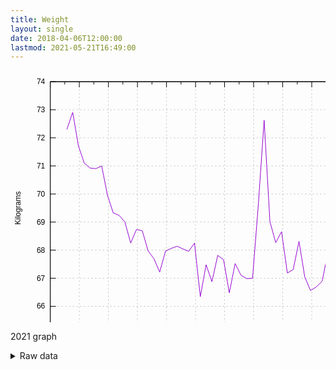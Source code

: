 ```yaml
---
title: Weight
layout: single
date: 2018-04-06T12:00:00
lastmod: 2021-05-21T16:49:00
---
```


<svg width="600" height="480" xmlns="http://www.w3.org/2000/svg"><path fill="none" d="M0 0h600v480H0z"/><path stroke="gray" stroke-dasharray="2,4" class="gridline" d="M63.6 422.4H575" fill="none" color="gray" stroke-width=".5"/><g fill="none" color="#000" stroke="currentColor"><path stroke="#000" d="M63.6 422.4h9m502.4 0h-9"/><text transform="translate(55.3 426.3)" stroke="none" fill="#000" font-family="sans-serif" font-size="12" text-anchor="end"><tspan>65</tspan></text></g><path stroke="gray" stroke-dasharray="2,4" class="gridline" d="M63.6 377.5H575" fill="none" color="gray" stroke-width=".5"/><g fill="none" color="#000" stroke="currentColor"><path stroke="#000" d="M63.6 377.5h9m502.4 0h-9"/><text transform="translate(55.3 381.4)" stroke="none" fill="#000" font-family="sans-serif" font-size="12" text-anchor="end"><tspan>66</tspan></text></g><path stroke="gray" stroke-dasharray="2,4" class="gridline" d="M63.6 332.6H575" fill="none" color="gray" stroke-width=".5"/><g fill="none" color="#000" stroke="currentColor"><path stroke="#000" d="M63.6 332.6h9m502.4 0h-9"/><text transform="translate(55.3 336.5)" stroke="none" fill="#000" font-family="sans-serif" font-size="12" text-anchor="end"><tspan>67</tspan></text></g><path stroke="gray" stroke-dasharray="2,4" class="gridline" d="M63.6 287.6H575" fill="none" color="gray" stroke-width=".5"/><g fill="none" color="#000" stroke="currentColor"><path stroke="#000" d="M63.6 287.6h9m502.4 0h-9"/><text transform="translate(55.3 291.5)" stroke="none" fill="#000" font-family="sans-serif" font-size="12" text-anchor="end"><tspan>68</tspan></text></g><path stroke="gray" stroke-dasharray="2,4" class="gridline" d="M63.6 242.7H575" fill="none" color="gray" stroke-width=".5"/><g fill="none" color="#000" stroke="currentColor"><path stroke="#000" d="M63.6 242.7h9m502.4 0h-9"/><text transform="translate(55.3 246.6)" stroke="none" fill="#000" font-family="sans-serif" font-size="12" text-anchor="end"><tspan>69</tspan></text></g><path stroke="gray" stroke-dasharray="2,4" class="gridline" d="M63.6 197.8H575" fill="none" color="gray" stroke-width=".5"/><g fill="none" color="#000" stroke="currentColor"><path stroke="#000" d="M63.6 197.8h9m502.4 0h-9"/><text transform="translate(55.3 201.7)" stroke="none" fill="#000" font-family="sans-serif" font-size="12" text-anchor="end"><tspan>70</tspan></text></g><path stroke="gray" stroke-dasharray="2,4" class="gridline" d="M63.6 152.9H575" fill="none" color="gray" stroke-width=".5"/><g fill="none" color="#000" stroke="currentColor"><path stroke="#000" d="M63.6 152.9h9m502.4 0h-9"/><text transform="translate(55.3 156.8)" stroke="none" fill="#000" font-family="sans-serif" font-size="12" text-anchor="end"><tspan>71</tspan></text></g><path stroke="gray" stroke-dasharray="2,4" class="gridline" d="M63.6 107.9H575" fill="none" color="gray" stroke-width=".5"/><g fill="none" color="#000" stroke="currentColor"><path stroke="#000" d="M63.6 107.9h9m502.4 0h-9"/><text transform="translate(55.3 111.8)" stroke="none" fill="#000" font-family="sans-serif" font-size="12" text-anchor="end"><tspan>72</tspan></text></g><path stroke="gray" stroke-dasharray="2,4" class="gridline" d="M63.6 63H575" fill="none" color="gray" stroke-width=".5"/><g fill="none" color="#000" stroke="currentColor"><path stroke="#000" d="M63.6 63h9M575 63h-9"/><text transform="translate(55.3 66.9)" stroke="none" fill="#000" font-family="sans-serif" font-size="12" text-anchor="end"><tspan>73</tspan></text></g><path stroke="gray" stroke-dasharray="2,4" class="gridline" d="M63.6 18.1H575" fill="none" color="gray" stroke-width=".5"/><g fill="none" color="#000" stroke="currentColor"><path stroke="#000" d="M63.6 18.1h9m502.4 0h-9"/><text transform="translate(55.3 22)" stroke="none" fill="#000" font-family="sans-serif" font-size="12" text-anchor="end"><tspan>74</tspan></text></g><path stroke="gray" stroke-dasharray="2,4" class="gridline" d="M63.6 422.4V18.1" fill="none" color="gray" stroke-width=".5"/><g fill="none" color="#000" stroke="currentColor"><path stroke="#000" d="M63.6 422.4v-9m0-395.3v9"/><text transform="translate(63.6 444.3)" stroke="none" fill="#000" font-family="sans-serif" font-size="12" text-anchor="middle"><tspan>December</tspan></text></g><path stroke="#000" d="M86.8 422.4v-4.5m0-399.8v4.5" fill="none" color="#000"/><path stroke="gray" stroke-dasharray="2,4" class="gridline" d="M110.1 422.4V18.1" fill="none" color="gray" stroke-width=".5"/><g fill="none" color="#000" stroke="currentColor"><path stroke="#000" d="M110.1 422.4v-9m0-395.3v9"/><text transform="translate(110.1 444.3)" stroke="none" fill="#000" font-family="sans-serif" font-size="12" text-anchor="middle"><tspan>January</tspan></text></g><path stroke="#000" d="M133.3 422.4v-4.5m0-399.8v4.5" fill="none" color="#000"/><path stroke="gray" stroke-dasharray="2,4" class="gridline" d="M156.6 422.4V18.1" fill="none" color="gray" stroke-width=".5"/><g fill="none" color="#000" stroke="currentColor"><path stroke="#000" d="M156.6 422.4v-9m0-395.3v9"/><text transform="translate(156.6 444.3)" stroke="none" fill="#000" font-family="sans-serif" font-size="12" text-anchor="middle"><tspan>January</tspan></text></g><path stroke="#000" d="M179.8 422.4v-4.5m0-399.8v4.5" fill="none" color="#000"/><path stroke="gray" stroke-dasharray="2,4" class="gridline" d="M203.1 422.4V18.1" fill="none" color="gray" stroke-width=".5"/><g fill="none" color="#000" stroke="currentColor"><path stroke="#000" d="M203.1 422.4v-9m0-395.3v9"/><text transform="translate(203.1 444.3)" stroke="none" fill="#000" font-family="sans-serif" font-size="12" text-anchor="middle"><tspan>February</tspan></text></g><path stroke="#000" d="M226.3 422.4v-4.5m0-399.8v4.5" fill="none" color="#000"/><path stroke="gray" stroke-dasharray="2,4" class="gridline" d="M249.6 422.4V18.1" fill="none" color="gray" stroke-width=".5"/><g fill="none" color="#000" stroke="currentColor"><path stroke="#000" d="M249.6 422.4v-9m0-395.3v9"/><text transform="translate(249.6 444.3)" stroke="none" fill="#000" font-family="sans-serif" font-size="12" text-anchor="middle"><tspan>February</tspan></text></g><path stroke="#000" d="M272.8 422.4v-4.5m0-399.8v4.5" fill="none" color="#000"/><path stroke="gray" stroke-dasharray="2,4" class="gridline" d="M296.1 422.4V18.1" fill="none" color="gray" stroke-width=".5"/><g fill="none" color="#000" stroke="currentColor"><path stroke="#000" d="M296.1 422.4v-9m0-395.3v9"/><text transform="translate(296.1 444.3)" stroke="none" fill="#000" font-family="sans-serif" font-size="12" text-anchor="middle"><tspan>March</tspan></text></g><path stroke="#000" d="M319.3 422.4v-4.5m0-399.8v4.5" fill="none" color="#000"/><path stroke="gray" stroke-dasharray="2,4" class="gridline" d="M342.5 422.4V18.1" fill="none" color="gray" stroke-width=".5"/><g fill="none" color="#000" stroke="currentColor"><path stroke="#000" d="M342.5 422.4v-9m0-395.3v9"/><text transform="translate(342.5 444.3)" stroke="none" fill="#000" font-family="sans-serif" font-size="12" text-anchor="middle"><tspan>March</tspan></text></g><path stroke="#000" d="M365.8 422.4v-4.5m0-399.8v4.5" fill="none" color="#000"/><path stroke="gray" stroke-dasharray="2,4" class="gridline" d="M389 422.4V18.1" fill="none" color="gray" stroke-width=".5"/><g fill="none" color="#000" stroke="currentColor"><path stroke="#000" d="M389 422.4v-9m0-395.3v9"/><text transform="translate(389 444.3)" stroke="none" fill="#000" font-family="sans-serif" font-size="12" text-anchor="middle"><tspan>April</tspan></text></g><path stroke="#000" d="M412.3 422.4v-4.5m0-399.8v4.5" fill="none" color="#000"/><path stroke="gray" stroke-dasharray="2,4" class="gridline" d="M435.5 422.4V18.1" fill="none" color="gray" stroke-width=".5"/><g fill="none" color="#000" stroke="currentColor"><path stroke="#000" d="M435.5 422.4v-9m0-395.3v9"/><text transform="translate(435.5 444.3)" stroke="none" fill="#000" font-family="sans-serif" font-size="12" text-anchor="middle"><tspan>April</tspan></text></g><path stroke="#000" d="M458.8 422.4v-4.5m0-399.8v4.5" fill="none" color="#000"/><path stroke="gray" stroke-dasharray="2,4" class="gridline" d="M482 422.4V18.1" fill="none" color="gray" stroke-width=".5"/><g fill="none" color="#000" stroke="currentColor"><path stroke="#000" d="M482 422.4v-9m0-395.3v9"/><text transform="translate(482 444.3)" stroke="none" fill="#000" font-family="sans-serif" font-size="12" text-anchor="middle"><tspan>April</tspan></text></g><path stroke="#000" d="M505.3 422.4v-4.5m0-399.8v4.5" fill="none" color="#000"/><path stroke="gray" stroke-dasharray="2,4" class="gridline" d="M528.5 422.4V18.1" fill="none" color="gray" stroke-width=".5"/><g fill="none" color="#000" stroke="currentColor"><path stroke="#000" d="M528.5 422.4v-9m0-395.3v9"/><text transform="translate(528.5 444.3)" stroke="none" fill="#000" font-family="sans-serif" font-size="12" text-anchor="middle"><tspan>May</tspan></text></g><path stroke="#000" d="M551.8 422.4v-4.5m0-399.8v4.5" fill="none" color="#000"/><path stroke="gray" stroke-dasharray="2,4" class="gridline" d="M575 422.4V18.1" fill="none" color="gray" stroke-width=".5"/><g fill="none" color="#000" stroke="currentColor"><path stroke="#000" d="M575 422.4v-9m0-395.3v9"/><text transform="translate(575 444.3)" stroke="none" fill="#000" font-family="sans-serif" font-size="12" text-anchor="middle"><tspan>May</tspan></text></g><path stroke="#000" d="M63.6 18.1v404.3H575V18.1H63.6z" fill="none" color="#000"/><text transform="rotate(-90 118.3 102)" font-family="sans-serif" font-size="12" text-anchor="middle" color="#000"><tspan>Kilograms</tspan></text><text transform="translate(319.3 471.3)" font-family="sans-serif" font-size="12" text-anchor="middle" color="#000"><tspan>Date</tspan></text><path stroke="#9400D3" d="M90.2 94.5l9.3-27.4 9.2 53.8 9.3 27.5 9.3 7.9 9.3.9 9.3-4.3 9.3 47.2 9.2 28 9.3 3.8 9.3 10.6 9.3 33.8 9.3-21.8 9.3 2.2 9.3 32.3 9.2 12.1 9.3 21.6 9.3-33.6 9.3-4.3 9.3-3.4 9.3 4.3 9.2 3.8 9.3-13.1 9.3 85.6 9.3-51 9.3 27.1 9.3-42.1 9.3 7 9.2 53 9.3-47 9.3 18.7 9.3 5.5 9.3-.6 9.3-118.8 9.2-133.9 9.3 162.3 9.3 33.5 9.3-17.7 9.3 66.3 9.3-5.6 9.3-45.1 9.2 56.9 9.3 21.8 9.3-5.9 9.3-9.2 9.3-46.4 9.3 12.3 9.2 3.9 9.3-39.4 9.3 60.5" fill="none" color="#000"/><path stroke="#000" d="M63.6 18.1v404.3H575V18.1H63.6z" fill="none" color="#000"/></svg>

2021 graph

<details><summary>Raw data</summary>
<pre>
2018-04-06,81.6
2018-04-07,80.5
2018-04-08,80.4
2018-04-09,80.5
2018-04-10,80.0
2018-04-11,78.7
2018-04-12,78.9
2018-04-13,79.5
2018-04-14,79.1
2018-04-15,79.5
2018-04-16,79.6
2018-04-17,79.1
2018-04-18,78.4
2018-04-19,79.9
2018-04-20,79.0
2018-04-21,78.4
2018-04-22,79.3
2018-04-23,79.3
2018-04-24,77.9
2018-04-25,78.7
2018-04-26,78.6
2018-04-27,78.4
2018-04-28,78.4
2018-04-29,78.3
2018-04-30,77.8
2018-05-01,77.3
2018-05-02,77.5
2018-05-03,77.6
2018-05-04,77.7
2018-05-05,76.7
2018-05-06,77.3
2018-05-07,77.4
2018-05-08,77.1
2018-05-09,76.5
2018-05-10,77.0
2018-05-11,76.8
2018-05-12,77.1
2018-05-13,76.8
2018-05-14,76.9
2018-05-15,76.3
2018-05-16,76.4
2018-05-17,76.3
2018-05-18,76.4
2018-05-19,75.8
2018-05-20,75.5
2018-05-21,76.5
2018-05-22,77.0
2018-05-23,76.0
2018-05-24,75.4
2018-05-25,75.3
2018-05-26,75.5
2018-05-27,75.8
2018-05-28,76.1
2018-05-29,76.6
2018-05-30,75.3
2018-05-31,75.3
2018-06-01,75.7
2018-06-02,75.5
2018-06-03,76.1
2018-06-04,76.3
2018-06-05,75.9
2018-06-06,75.8
2018-06-07,76.3
2018-06-08,75.6
2018-06-09,75.1
2018-06-10,75.4
2018-06-11,75.2
2018-06-12,75.2
2018-06-13,75.7
2018-06-14,74.8
2018-06-15,74.9
2018-06-16,74.7
2018-06-17,74.8
2018-06-18,74.5
2018-06-19,75.1
2018-06-20,74.7
2018-06-21,74.5
2018-06-22,74.5
2018-06-23,74.1
2018-06-24,74.7
2018-06-25,75.0
2018-06-26,73.7
2018-06-27,74.1
2018-06-28,73.7
2018-06-29,73.4
2018-06-30,74.5
2018-07-01,74.2
2018-07-02,73.5
2018-07-03,72.6
2018-07-04,73.2
2018-07-05,72.9
2018-07-06,73.0
2018-07-07,72.5
2018-07-08,74.8
2018-07-09,73.9
2018-07-10,73.3
2018-07-11,73.0
2018-07-12,73.1
2018-07-13,72.5
2018-07-14,72.7
2018-07-15,73.4
2018-07-16,72.3
2018-07-17,73.7
2018-07-18,72.7
2018-07-19,73.9
2018-07-20,73.5
2018-07-21,72.8
2018-07-22,72.4
2018-07-23,72.5
2018-07-24,72.3
2018-07-25,72.7
2018-07-26,72.8
2018-07-27,72.8
2018-07-28,73.0
2018-07-29,73.4
2018-07-30,73.3
2018-07-31,72.3
2018-08-01,72.4
2018-08-02,72.5
2018-08-03,72.5
2018-08-04,72.2
2018-08-05,72.8
2018-08-06,72.3
2018-08-07,72.1
2018-08-08,72.2
2018-08-09,72.1
2018-08-10,71.6
2018-08-11,72.7
2018-08-12,72.6
2018-08-13,71.8
2018-08-14,72.2
2018-08-15,71.7
2018-08-16,71.7
2018-08-17,72.0
2018-08-18,71.7
2018-08-19,72.2
2018-08-20,72.3
2018-08-21,71.8
2018-08-22,71.7
2018-08-23,71.4
2018-08-24,71.8
2018-08-25,72.1
2018-08-26,72.7
2018-08-27,71.9
2018-08-28,72.2
2018-08-29,71.6
2018-08-30,71.7
2018-08-31,71.6
2018-09-01,72.1
2018-09-02,72.3
2018-09-03,71.8
2018-09-04,71.4
2018-09-05,72.0
2018-09-06,72.4
2018-09-07,71.9
2018-09-08,72.7
2018-09-09,72.8
2018-09-10,73.3
2018-09-11,71.4
2018-09-12,72.1
2018-09-13,72.5
2018-09-14,71.8
2018-09-15,71.7
2018-09-16,71.2
2018-09-17,71.8
2018-09-18,71.6
2018-09-20,71.2
2018-09-20,71.4
2018-09-21,71.0
2018-09-29,74.6
2018-09-30,74.1
2018-10-01,75.1
2018-10-02,73.9
2018-10-03,73.4
2018-10-05,74.5
2018-10-05,75.2
2018-10-06,73.9
2018-10-07,75.6
2018-10-08,75.8
2018-10-09,75.0
2018-10-10,76.1
2018-10-11,76.7
2018-10-12,75.5
2018-10-13,76.5
2018-10-14,76.9
2018-10-15,76.8
2018-10-16,75.1
2018-10-17,76.2
2018-10-18,75.0
2018-10-19,75.0
2018-10-20,74.1
2018-10-21,74.4
2018-10-22,74.8
2018-10-23,74.1
2018-10-24,73.8
2018-10-25,73.6
2018-10-26,73.7
2018-10-27,73.7
2018-10-28,73.5
2018-10-29,73.8
2018-10-30,73.3
2018-10-31,74.0
2018-11-01,73.8
2018-11-02,73.5
2018-11-03,73.4
2018-11-04,74.0
2018-11-05,74.7
2018-11-06,73.9
2018-11-07,73.9
2018-11-08,74.2
2018-11-09,73.7
2018-11-10,73.0
2018-11-11,73.3
2018-11-12,73.9
2018-11-13,73.4
2018-11-15,73.1
2018-11-16,73.5
2018-11-17,72.4
2018-11-18,72.5
2018-11-19,72.7
2018-11-20,72.8
2018-11-21,72.9
2018-11-22,72.7
2018-11-23,72.2
2018-11-24,71.7
2018-11-25,72.0
2018-11-26,72.9
2018-11-27,71.9
2018-11-28,72.0
2018-11-29,72.0
2018-11-30,71.3
2018-12-01,71.5
2018-12-02,72.4
2018-12-03,73.6
2018-12-04,74.1
2018-12-05,74.3
2018-12-06,74.0
2018-12-07,74.7
2018-12-08,74.5
2018-12-09,75.0
2018-12-10,75.6
2018-12-11,76.0
2018-12-12,75.4
2018-12-13,75.3
2018-12-14,74.9
2018-12-15,75.6
2018-12-16,76.2
2018-12-17,77.7
2018-12-18,75.6
2018-12-19,75.8
2018-12-20,76.6
2018-12-21,76.5
2018-12-22,76.6
2018-12-23,75.9
2018-12-24,75.0
2018-12-25,78.0
2018-12-26,78.2
2018-12-27,78.4
2018-12-28,77.6
2018-12-29,78.2
2018-12-30,78.5
2018-12-31,79.4
2019-01-01,80.3
2019-01-02,79.7
2019-01-03,77.7
2019-01-04,77.4
2019-01-05,77.1
2019-01-06,77.0
2019-01-07,76.5
2019-01-08,76.7
2019-01-09,76.2
2019-01-10,76.2
2019-01-11,75.9
2019-01-12,75.4
2019-01-13,75.7
2019-01-14,75.9
2019-01-15,74.6
2019-01-16,74.7
2019-01-17,74.5
2019-01-18,74.7
2019-01-19,74.3
2019-01-20,74.9
2019-01-21,75.5
2019-01-22,74.2
2019-01-23,75.1
2019-01-24,74.6
2019-01-25,74.3
2019-01-26,74.6
2019-01-27,75.0
2019-01-28,76.0
2019-01-29,74.8
2019-01-30,75.5
2019-01-31,75.5
2019-02-01,75.5
2019-02-02,74.8
2019-02-03,75.1
2019-02-04,75.5
2019-02-05,74.6
2019-02-06,74.5
2019-02-07,74.6
2019-02-08,74.5
2019-02-09,74.2
2019-02-10,74.9
2019-02-11,74.8
2019-02-12,74.5
2019-02-13,74.5
2019-02-14,74.5
2019-02-15,74.8
2019-02-16,75.1
2019-02-17,74.0
2019-02-18,74.8
2019-02-19,74.1
2019-02-20,74.4
2019-02-21,73.8
2019-02-22,73.2
2019-02-23,73.4
2019-02-24,73.7
2019-02-25,74.2
2019-02-26,74.2
2019-02-27,73.7
2019-02-28,73.7
2019-03-01,74.0
2019-03-02,73.0
2019-03-03,73.0
2019-03-04,74.5
2019-03-05,73.7
2019-03-06,74.7
2019-03-07,73.3
2019-03-08,73.5
2019-03-09,72.1
2019-03-10,73.3
2019-03-11,73.6
2019-03-12,72.3
2019-03-13,72.9
2019-03-14,73.1
2019-03-15,72.8
2019-03-16,73.5
2019-03-17,73.2
2019-03-18,73.6
2019-03-19,73.1
2019-03-20,73.4
2019-03-21,72.5
2019-03-22,72.7
2019-03-24,72.0
2019-03-25,72.1
2019-03-25,72.9
2019-03-26,71.4
2019-03-27,72.1
2019-03-29,71.6
2019-03-29,71.8
2019-03-30,71.4
2019-03-31,72.0
2019-04-01,72.4
2019-04-03,71.8
2019-04-03,71.9
2019-04-04,71.6
2019-04-05,71.6
2019-04-06,71.5
2019-04-07,71.3
2019-04-08,71.7
2019-04-09,71.8
2019-04-10,70.9
2019-04-11,71.6
2019-04-12,71.3
2019-04-13,71.2
2019-04-14,70.3
2019-04-15,70.9
2019-04-16,70.8
2019-04-17,71.4
2019-04-18,70.2
2019-04-19,70.7
2019-04-20,70.1
2019-04-21,71.1
2019-04-22,71.4
2019-04-23,70.6
2019-04-24,70.7
2019-04-25,70.6
2019-04-26,70.1
2019-04-27,70.6
2019-04-28,70.8
2019-04-29,71.3
2019-04-30,70.7
2019-05-01,70.8
2019-05-02,70.9
2019-05-03,70.4
2019-05-04,70.8
2019-05-05,70.9
2019-05-06,71.1
2019-05-07,71.1
2019-05-08,70.5
2019-05-09,70.6
2019-05-10,70.8
2019-05-13,72.5
2019-05-14,71.7
2019-05-15,72.2
2019-05-16,70.9
2019-05-17,70.2
2019-05-18,70.2
2019-05-19,71.8
2019-05-20,71.5
2019-05-21,70.6
2019-05-22,69.9
2019-05-23,70.0
2019-05-24,70.3
2019-05-25,69.9
2019-05-26,70.4
2019-05-27,70.0
2019-05-28,70.6
2019-05-29,69.7
2019-05-30,69.9
2019-06-02,71.6
2019-06-03,73.2
2019-06-04,72.4
2019-06-05,71.9
2019-06-06,70.9
2019-06-07,69.6
2019-06-08,69.9
2019-06-09,69.3
2019-06-10,70.0
2019-06-11,69.8
2019-06-12,69.9
2019-06-13,69.6
2019-06-14,69.8
2019-06-15,69.5
2019-06-16,68.9
2019-06-17,69.5
2019-06-18,69.3
2019-06-19,69.2
2019-06-20,69.6
2019-06-21,69.0
2019-06-22,68.9
2019-06-23,69.4
2019-06-23,70.0
2019-06-24,69.5
2019-06-25,68.7
2019-06-26,69.9
2019-06-27,69.0
2019-06-28,69.0
2019-06-29,67.6
2019-07-01,68.6
2019-07-02,68.7
2019-07-03,68.0
2019-07-04,68.2
2019-07-05,68.5
2019-07-06,67.8
2019-07-07,67.5
2019-07-08,68.1
2019-07-09,67.7
2019-07-10,67.9
2019-07-11,67.7
2019-07-12,67.4
2019-07-13,66.6
2019-07-14,67.5
2019-07-15,68.5
2019-07-16,67.3
2019-07-17,67.0
2019-07-18,67.3
2019-07-19,67.5
2019-07-20,65.5
2019-07-21,67.4
2019-07-22,66.9
2019-07-23,66.4
2019-07-24,66.9
2019-07-25,66.6
2019-07-26,66.8
2019-07-27,67.3
2019-07-28,66.1
2019-07-29,66.4
2019-07-30,66.6
2019-07-31,66.9
2019-08-01,66.4
2019-08-02,67.4
2019-08-03,66.6
2019-08-04,67.8
2019-08-05,67.3
2019-08-06,66.5
2019-08-07,66.8
2019-08-08,66.2
2019-08-09,66.4
2019-08-12,66.4
2019-08-13,67.2
2019-08-14,66.4
2019-08-15,66.0
2019-08-16,65.8
2019-08-17,65.8
2019-08-18,65.1
2019-08-19,66.4
2019-08-20,66.3
2019-08-21,65.9
2019-08-22,65.8
2019-08-23,66.1
2019-08-24,66.0
2019-08-25,67.0
2019-08-26,66.4
2019-08-27,66.4
2019-08-28,66.1
2019-08-29,65.9
2019-09-07,69.8
2019-09-08,71.1
2019-09-09,71.1
2019-09-10,70.4
2019-09-11,69.4
2019-09-12,69.2
2019-09-13,69.4
2019-09-14,69.0
2019-09-16,69.3
2019-09-17,68.3
2019-09-18,68.4
2019-09-19,68.4
2019-09-20,68.4
2019-09-30,74.0
2019-10-01,74.8
2019-10-02,72.8
2019-10-03,71.6
2019-10-04,70.7
2019-10-05,71.2
2019-10-06,70.0
2019-10-07,71.2
2019-10-08,70.5
2019-10-09,70.4
2019-10-10,69.9
2019-10-11,70.2
2019-10-12,70.3
2019-10-13,69.6
2019-10-14,70.4
2019-10-15,69.4
2019-10-16,69.1
2019-10-17,69.6
2019-10-18,70.9
2019-10-19,69.1
2019-10-20,69.4
2019-10-21,69.5
2019-10-22,69.4
2019-10-23,69.6
2019-10-24,69.5
2019-10-25,70.6
2019-10-26,70.5
2019-10-27,69.0
2019-10-28,69.3
2019-10-30,69.2
2019-10-30,70.0
2019-10-31,68.8
2019-11-01,69.5
2019-11-02,68.6
2019-11-03,69.1
2019-11-04,69.5
2019-11-05,69.6
2019-11-06,69.6
2019-11-07,69.2
2019-11-08,69.6
2019-11-09,68.7
2019-11-10,68.7
2019-11-11,69.6
2019-11-12,69.1
2019-11-13,69.1
2019-11-14,68.5
2019-11-15,68.9
2019-11-16,70.0
2019-11-17,67.4
2019-11-18,68.3
2019-11-19,68.0
2019-11-20,66.9
2019-11-21,67.1
2019-11-22,66.9
2019-11-23,67.1
2019-11-24,67.2
2019-11-25,67.6
2019-11-26,68.3
2019-11-27,67.7
2019-11-28,67.9
2019-11-29,67.2
2019-11-30,66.9
2019-12-01,67.1
2019-12-02,68.0
2019-12-03,66.5
2019-12-04,68.5
2019-12-05,68.4
2019-12-06,68.0
2019-12-07,68.1
2019-12-08,78.3
2019-12-09,70.0
2019-12-10,70.5
2019-12-11,69.8
2019-12-12,70.3
2019-12-13,71.0
2019-12-14,72.0
2019-12-15,72.2
2019-12-16,73.0
2019-12-17,72.5
2019-12-18,72.8
2019-12-19,72.9
2019-12-20,73.6
2019-12-21,72.5
2019-12-22,72.2
2019-12-23,73.8
2019-12-24,71.8
2019-12-25,73.1
2019-12-26,74.1
2019-12-27,73.8
2019-12-28,73.8
2019-12-29,74.2
2019-12-30,76.0
2019-12-31,76.6
2020-01-01,77.8
2020-01-02,74.9
2020-01-03,74.7
2020-01-04,73.5
2020-01-05,73.6
2020-01-06,73.2
2020-01-07,72.8
2020-01-08,72.6
2020-01-09,72.7
2020-01-10,73.3
2020-01-11,71.5
2020-01-12,72.2
2020-01-13,72.2
2020-01-14,71.7
2020-01-15,71.7
2020-01-16,71.2
2020-01-17,71.9
2020-01-18,70.8
2020-01-19,71.7
2020-01-20,72.5
2020-01-21,72.0
2020-01-22,71.9
2020-01-23,71.8
2020-01-24,71.8
2020-01-25,71.6
2020-01-26,71.1
2020-01-27,71.4
2020-01-28,70.8
2020-01-29,70.3
2020-01-30,70.6
2020-01-31,70.4
2020-02-01,70.7
2020-02-02,70.4
2020-02-03,71.1
2020-02-04,70.8
2020-02-05,71.0
2020-02-06,71.5
2020-02-07,71.0
2020-02-08,70.8
2020-02-09,70.5
2020-02-10,70.9
2020-02-11,70.9
2020-02-12,70.3
2020-02-13,70.6
2020-02-14,71.3
2020-02-15,70.1
2020-02-16,70.1
2020-02-17,70.2
2020-02-18,70.2
2020-02-19,70.1
2020-02-20,70.0
2020-02-21,69.8
2020-02-22,69.0
2020-02-23,70.4
2020-02-24,71.2
2020-02-25,70.1
2020-02-26,70.4
2020-02-27,70.1
2020-02-28,70.3
2020-02-29,70.1
2020-03-01,69.5
2020-03-02,70.2
2020-03-03,70.3
2020-03-04,70.5
2020-03-05,70.7
2020-03-06,72.0
2020-03-10,76.0
2020-03-11,76.1
2020-03-12,74.6
2020-03-13,73.8
2020-03-14,73.6
2020-03-15,73.9
2020-03-16,73.4
2020-03-17,73.1
2020-03-18,73.5
2020-03-19,74.3
2020-03-20,73.7
2020-03-21,73.0
2020-03-22,74.1
2020-03-23,74.3
2020-03-24,74.8
2020-03-25,74.2
2020-03-26,73.9
2020-03-27,73.8
2020-03-28,74.1
2020-03-29,74.8
2020-03-30,74.6
2020-03-31,74.2
2020-04-01,74.4
2020-04-02,74.2
2020-04-03,75.6
2020-04-04,73.9
2020-04-05,73.7
2020-04-06,74.3
2020-04-07,74.8
2020-04-08,75.6
2020-04-09,74.4
2020-04-10,74.5
2020-04-11,74.5
2020-04-12,74.9
2020-04-13,75.0
2020-04-14,74.7
2020-04-15,74.9
2020-04-16,74.6
2020-04-17,75.3
2020-04-18,74.3
2020-04-19,75.1
2020-04-20,74.8
2020-04-21,73.9
2020-04-22,74.7
2020-04-23,75.2
2020-04-24,75.7
2020-04-25,75.4
2020-04-26,75.5
2020-04-27,75.5
2020-04-28,75.3
2020-04-29,75.5
2020-04-30,77.5
2020-05-01,76.0
2020-05-02,75.5
2020-05-03,76.2
2020-05-04,76.2
2020-05-05,76.0
2020-05-06,75.6
2020-05-07,76.4
2020-05-08,76.6
2020-05-09,76.1
2020-05-10,76.8
2020-05-11,76.9
2020-05-12,76.4
2020-05-13,76.0
2020-05-14,76.2
2020-05-15,76.4
2020-05-16,75.8
2020-05-17,75.6
2020-05-18,76.0
2020-05-19,77.4
2020-05-20,76.6
2020-05-21,76.5
2020-05-22,75.0
2020-05-23,75.1
2020-05-24,73.7
2020-05-25,73.8
2020-05-26,73.1
2020-05-27,73.7
2020-05-28,73.7
2020-05-29,72.9
2020-05-30,72.6
2020-05-31,73.2
2020-06-01,72.9
2020-06-02,72.1
2020-06-03,72.9
2020-06-04,72.9
2020-06-05,73.3
2020-06-06,72.7
2020-06-07,73.1
2020-06-08,73.7
2020-06-09,74.1
2020-06-10,72.8
2020-06-11,73.1
2020-06-12,72.7
2020-06-13,72.8
2020-06-14,72.4
2020-06-15,72.9
2020-06-16,73.0
2020-06-17,72.3
2020-06-18,71.8
2020-06-19,72.0
2020-06-20,71.3
2020-06-21,71.6
2020-06-22,71.5
2020-06-23,71.7
2020-06-24,70.7
2020-06-25,70.9
2020-06-26,70.7
2020-06-27,70.8
2020-06-28,70.8
2020-06-29,71.4
2020-06-30,70.8
2020-07-01,71.1
2020-07-02,71.2
2020-07-03,70.3
2020-07-04,70.3
2020-07-05,70.6
2020-07-06,71.0
2020-07-07,69.9
2020-07-08,71.3
2020-07-09,70.8
2020-07-10,71.6
2020-07-11,70.5
2020-07-12,71.2
2020-07-13,69.9
2020-07-14,69.8
2020-07-15,69.5
2020-07-16,70.0
2020-07-17,69.5
2020-07-18,69.4
2020-07-19,69.8
2020-07-20,70.0
2020-07-21,69.4
2020-07-22,69.6
2020-07-23,69.2
2020-07-24,69.7
2020-07-25,70.1
2020-07-26,70.4
2020-07-27,70.2
2020-07-28,69.6
2020-07-29,69.2
2020-07-30,69.5
2020-07-31,69.5
2020-08-01,69.4
2020-08-02,69.6
2020-08-03,69.4
2020-08-04,69.2
2020-08-05,69.3
2020-08-06,69.0
2020-08-07,70.0
2020-08-08,69.4
2020-08-09,69.9
2020-08-10,68.9
2020-08-11,68.9
2020-08-12,68.9
2020-08-13,68.9
2020-08-14,68.9
2020-08-15,68.7
2020-08-16,68.3
2020-08-17,67.9
2020-08-18,68.2
2020-08-19,68.0
2020-08-20,68.1
2020-08-21,68.3
2020-08-22,68.4
2020-08-23,68.5
2020-08-24,68.3
2020-08-25,67.9
2020-08-26,67.4
2020-08-27,67.7
2020-08-28,68.0
2020-08-29,67.2
2020-08-30,68.2
2020-08-31,68.1
2020-09-01,67.4
2020-09-02,67.1
2020-09-03,66.7
2020-09-04,66.7
2020-09-05,66.6
2020-09-06,67.0
2020-09-07,66.6
2020-09-08,66.8
2020-09-09,66.6
2020-09-10,66.3
2020-09-11,67.1
2020-09-12,66.9
2020-09-13,67.8
2020-09-14,66.6
2020-09-15,67.6
2020-09-16,67.2
2020-09-17,65.6
2020-09-18,66.3
2020-09-19,66.2
2020-09-20,66.7
2020-09-21,67.0
2020-09-22,66.8
2020-09-23,66.1
2020-09-24,66.4
2020-09-25,66.0
2020-09-26,66.3
2020-09-27,65.5
2020-09-28,65.2
2020-09-29,64.9
2020-09-30,64.8
2020-10-01,64.8
2020-10-02,65.5
2020-10-03,64.6
2020-10-04,66.4
2020-10-05,65.7
2020-10-06,66.2
2020-10-07,65.3
2020-10-08,65.3
2020-10-09,65.7
2020-10-10,64.7
2020-10-11,65.4
2020-10-12,66.3
2020-10-13,65.8
2020-10-14,65.7
2020-10-15,66.3
2020-10-17,65.4
2020-10-18,65.6
2020-10-19,64.9
2020-10-20,64.9
2020-10-21,65.4
2020-10-22,64.9
2020-10-23,64.5
2020-10-24,64.6
2020-10-25,64.7
2020-10-26,64.7
2020-10-27,64.6
2020-10-28,64.9
2020-10-29,65.1
2020-10-30,64.9
2020-10-31,66.2
2020-11-01,66.4
2020-11-02,69.4
2020-11-03,67.9
2020-11-04,67.5
2020-11-05,67.3
2020-11-06,67.1
2020-11-07,66.2
2020-11-08,66.2
2020-11-09,66.6
2020-11-10,66.6
2020-11-11,66.3
2020-11-12,66.3
2020-11-13,65.9
2020-11-14,65.4
2020-11-15,64.5
2020-11-16,66.3
2020-11-17,66.0
2020-11-18,65.8
2020-11-19,65.9
2020-11-20,64.9
2020-11-21,65.7
2020-11-22,66.5
2020-11-23,65.8
2020-11-24,65.6
2020-11-25,64.9
2020-11-26,65.4
2020-11-27,65.0
2020-11-28,65.7
2020-11-29,65.7
2020-11-30,65.5
2020-12-01,66.0
2020-12-02,66.4
2020-12-03,65.8
2020-12-04,66.3
2020-12-05,65.6
2020-12-06,66.6
2020-12-07,66.4
2020-12-08,66.4
2020-12-09,65.7
2020-12-11,67.4
2020-12-12,68.5
2020-12-13,69.0
2020-12-14,69.3
2020-12-15,69.4
2020-12-16,69.0
2020-12-17,69.1
2020-12-18,68.8
2020-12-19,70.2
2020-12-20,70.1
2020-12-21,71.1
2020-12-22,70.8
2020-12-23,70.1
2020-12-24,71.2
2020-12-25,70.8
2020-12-26,72.9
2020-12-27,71.9
2020-12-28,72.8
2020-12-29,72.5
2020-12-30,72.4
2020-12-31,73.0
2021-01-01,72.3
2021-01-02,73.3
2021-01-03,72.8
2021-01-04,72.9
2021-01-05,72.2
2021-01-06,71.9
2021-01-07,71.6
2021-01-08,71.4
2021-01-09,70.9
2021-01-10,71.5
2021-01-11,71.1
2021-01-12,70.9
2021-01-13,71.1
2021-01-14,71.1
2021-01-15,70.9
2021-01-16,70.8
2021-01-17,70.6
2021-01-18,71.0
2021-01-19,70.2
2021-01-20,70.4
2021-01-21,69.7
2021-01-22,70.2
2021-01-23,69.3
2021-01-24,69.8
2021-01-25,70.0
2021-01-26,69.3
2021-01-27,69.2
2021-01-28,69.0
2021-01-29,69.0
2021-01-30,68.6
2021-01-31,68.1
2021-02-01,68.3
2021-02-02,68.3
2021-02-03,68.8
2021-02-04,68.6
2021-02-05,68.7
2021-02-06,68.9
2021-02-07,68.3
2021-02-08,68.6
2021-02-09,68.0
2021-02-10,68.1
2021-02-11,67.8
2021-02-12,67.7
2021-02-13,67.2
2021-02-14,65.9
2021-02-15,67.6
2021-02-16,67.1
2021-02-17,68.1
2021-02-18,67.4
2021-02-19,66.6
2021-02-20,67.9
2021-02-21,68.0
2021-02-22,68.3
2021-02-23,68.2
2021-02-24,67.9
2021-02-25,68.6
2021-02-26,68.0
2021-02-27,68.0
2021-02-28,67.7
2021-03-01,68.0
2021-03-02,67.7
2021-03-03,68.5
2021-03-04,67.8
2021-03-05,67.4
2021-03-06,66.5
2021-03-07,66.5
2021-03-08,67.5
2021-03-09,67.5
2021-03-10,67.3
2021-03-11,66.9
2021-03-12,66.9
2021-03-13,67.1
2021-03-14,67.0
2021-03-15,68.0
2021-03-16,67.1
2021-03-17,67.4
2021-03-18,67.8
2021-03-19,67.6
2021-03-20,66.7
2021-03-21,66.3
2021-03-22,67.0
2021-03-23,67.5
2021-03-24,67.6
2021-03-25,67.2
2021-03-26,67.1
2021-03-27,66.8
2021-03-28,66.4
2021-03-29,67.3
2021-03-30,67.4
2021-03-31,67.0
2021-04-01,67.3
2021-04-02,68.5
2021-04-03,69.3
2021-04-04,70.7
2021-04-05,71.7
2021-04-06,72.7
2021-04-07,70.0
2021-04-09,68.9
2021-04-10,67.5
2021-04-11,67.7
2021-04-12,68.4
2021-04-13,68.0
2021-04-16,68.7
2021-04-17,67.3
2021-04-18,67.2
2021-04-19,66.8
2021-04-20,67.3
2021-04-21,67.0
2021-04-22,67.2
2021-04-23,68.3
2021-04-24,66.7
2021-04-25,67.5
2021-04-26,66.7
2021-04-27,67.0
2021-04-28,66.8
2021-04-29,66.6
2021-04-30,67.7
2021-04-31,66.6
2021-05-01,67.1
2021-05-03,67.0
2021-05-04,66.9
2021-05-05,66.8
2021-05-06,67.0
2021-05-07,68.0
2021-05-08,67.0
2021-05-09,66.8
2021-05-10,68.0
2021-05-11,67.3
2021-05-12,67.6
2021-05-13,67.5
2021-05-14,68.2
2021-05-17,67.6
2021-05-18,67.1
</pre></details>
